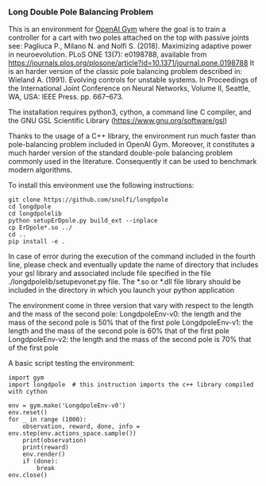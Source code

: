 ### Long Double Pole Balancing Problem

This is an environment for [OpenAI Gym](https://github.com/openai/gym) where the goal is to train a controller for a cart with two poles attached on the top with passive joints
see: Pagliuca P., Milano N. and Nolfi S. (2018). Maximizing adaptive power in neuroevolution. PLoS ONE 13(7): e0198788, available from https://journals.plos.org/plosone/article?id=10.1371/journal.pone.0198788
It is an harder version of the classic pole balancing problem described in:
Wieland A. (1991). Evolving controls for unstable systems. In Proceedings of the International Joint Conference on Neural Networks, Volume II, Seattle, WA, USA: IEEE Press. pp. 667–673.

The installation requires python3, cython, a command line C compiler, and the GNU GSL Scientific Library  (https://www.gnu.org/software/gsl)

Thanks to the usage of a C++ library, the environment run much faster than pole-balancing problem included in OpenAI Gym.
Moreover, it constitutes a much harder version of the standard double-pole balancing problem commonly used in the literature. 
Consequently it can be used to benchmark modern algorithms. 

To install this environment use the following instructions:

    git clone https://github.com/snolfi/longdpole
    cd longdpole
    cd longdpolelib
    python setupErDpole.py build_ext --inplace  
    cp ErDpole*.so ../
    cd ..    
    pip install -e .
    
In case of error during the execution of the command included in the fourth line, please check and eventually update the name of directory that includes your gsl library and associated include file
specified in the file ./longdpolelib/setupevonet.py file. 
The *.so or *.dll file library should be included in the directory in which you launch your python application

The environment come in three version that vary with respect to the length and the mass of the second pole:
LongdpoleEnv-v0: the length and the mass of the second pole is 50% that of the first pole
LongdpoleEnv-v1: the length and the mass of the second pole is 60% that of the first pole
LongdpoleEnv-v2: the length and the mass of the second pole is 70% that of the first pole

A basic script testing the environment:

    import gym
    import longdpole  # this instruction imports the c++ library compiled with cython
    
    env = gym.make('LongdpoleEnv-v0')
    env.reset()
    for _ in range (1000):
        observation, reward, done, info = env.step(env.actions_space.sample())
        print(observation)
        print(reward)
        env.render()
        if (done):
            break
    env.close()

